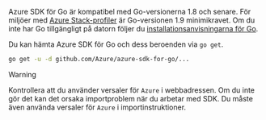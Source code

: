 Azure SDK för Go är kompatibel med Go-versionerna 1.8 och senare. För miljöer med [Azure Stack-profiler](https://docs.microsoft.com/en-us/azure/azure-stack/azure-stack-version-profiles) är Go-versionen 1.9 minimikravet. Om du inte har Go tillgängligt på datorn följer du [installationsanvisningarna för Go](https://golang.org/doc/install).

Du kan hämta Azure SDK för Go och dess beroenden via `go get`.

```bash
go get -u -d github.com/Azure/azure-sdk-for-go/...
```

> [!WARNING]
> Kontrollera att du använder versaler för `Azure` i webbadressen. Om du inte gör det kan det orsaka importproblem när du arbetar med SDK. Du måste även använda versaler för `Azure` i importinstruktioner.

